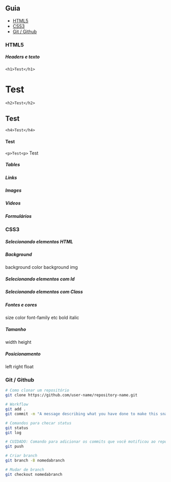## Guia

- [HTML5](html5)
- [CSS3](css3)
- [Git / Github](git-/-github)

### HTML5

##### Headers e texto

`<h1>Test</h1>`
# Test

`<h2>Test</h2>`
## Test

`<h4>Test</h4>`
#### Test

`<p>Test<p>`
Test

##### Tables
##### Links
##### Images
##### Videos
##### Formulários

### CSS3

##### Selecionando elementos HTML
##### Background
background color background img
##### Selecionando elementos com Id
##### Selecionando elementos com Class
##### Fontes e cores
size color font-family etc bold italic
##### Tamanho
width height
##### Posicionamento
left right float

### Git / Github

```bash
# Como clonar um repositório
git clone https://github.com/user-name/repository-name.git

# Workflow
git add .
git commit -m "A message describing what you have done to make this snapshot different"

# Comandos para checar status
git status
git log

# CUIDADO: Comando para adicionar os commits que você motificou ao repositório
git push

# Criar branch
git branch -B nomedabranch

# Mudar de branch
git checkout nomedabranch
```
